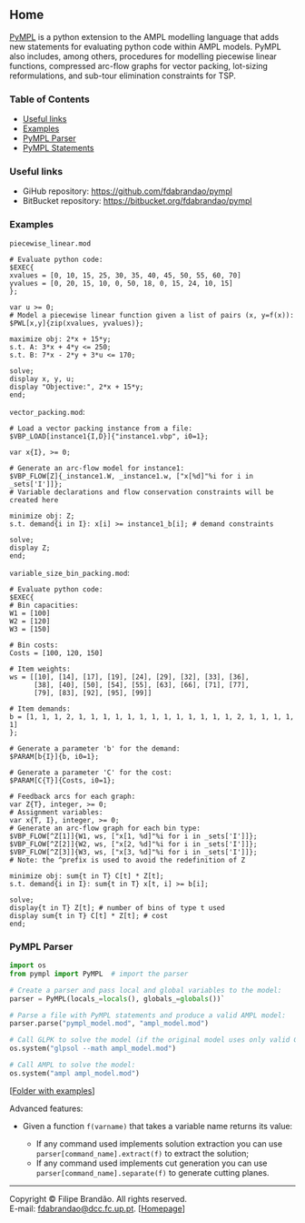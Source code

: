 ## Home

[PyMPL](https://github.com/fdabrandao/pympl) is a python extension to the AMPL modelling language that adds new statements for evaluating python code within AMPL models. PyMPL also includes, among others, procedures for modelling piecewise linear functions, compressed arc-flow graphs for vector packing, lot-sizing reformulations, and sub-tour elimination constraints for TSP.

### Table of Contents

  * [Useful links](#useful-links)
  * [Examples](#examples)
  * [PyMPL Parser](#pympl-parser)
  * [PyMPL Statements](STMTS)

### Useful links

* GiHub repository: <https://github.com/fdabrandao/pympl>
* BitBucket repository: <https://bitbucket.org/fdabrandao/pympl>

### Examples

``piecewise_linear.mod``

```ampl
# Evaluate python code:
$EXEC{
xvalues = [0, 10, 15, 25, 30, 35, 40, 45, 50, 55, 60, 70]
yvalues = [0, 20, 15, 10, 0, 50, 18, 0, 15, 24, 10, 15]
};

var u >= 0;
# Model a piecewise linear function given a list of pairs (x, y=f(x)):
$PWL[x,y]{zip(xvalues, yvalues)};

maximize obj: 2*x + 15*y;
s.t. A: 3*x + 4*y <= 250;
s.t. B: 7*x - 2*y + 3*u <= 170;

solve;
display x, y, u;
display "Objective:", 2*x + 15*y;
end;
```

``vector_packing.mod``:

```ampl
# Load a vector packing instance from a file:
$VBP_LOAD[instance1{I,D}]{"instance1.vbp", i0=1};

var x{I}, >= 0;

# Generate an arc-flow model for instance1:
$VBP_FLOW[Z]{_instance1.W, _instance1.w, ["x[%d]"%i for i in _sets['I']]};
# Variable declarations and flow conservation constraints will be created here

minimize obj: Z;
s.t. demand{i in I}: x[i] >= instance1_b[i]; # demand constraints

solve;
display Z;
end;
```

``variable_size_bin_packing.mod``:

```ampl
# Evaluate python code:
$EXEC{
# Bin capacities:
W1 = [100]
W2 = [120]
W3 = [150]

# Bin costs:
Costs = [100, 120, 150]

# Item weights:
ws = [[10], [14], [17], [19], [24], [29], [32], [33], [36],
      [38], [40], [50], [54], [55], [63], [66], [71], [77],
      [79], [83], [92], [95], [99]]

# Item demands:
b = [1, 1, 1, 2, 1, 1, 1, 1, 1, 1, 1, 1, 1, 1, 1, 1, 1, 2, 1, 1, 1, 1, 1]
};

# Generate a parameter 'b' for the demand:
$PARAM[b{I}]{b, i0=1};

# Generate a parameter 'C' for the cost:
$PARAM[C{T}]{Costs, i0=1};

# Feedback arcs for each graph:
var Z{T}, integer, >= 0;
# Assignment variables:
var x{T, I}, integer, >= 0;
# Generate an arc-flow graph for each bin type:
$VBP_FLOW[^Z[1]]{W1, ws, ["x[1, %d]"%i for i in _sets['I']]};
$VBP_FLOW[^Z[2]]{W2, ws, ["x[2, %d]"%i for i in _sets['I']]};
$VBP_FLOW[^Z[3]]{W3, ws, ["x[3, %d]"%i for i in _sets['I']]};
# Note: the ^prefix is used to avoid the redefinition of Z

minimize obj: sum{t in T} C[t] * Z[t];
s.t. demand{i in I}: sum{t in T} x[t, i] >= b[i];

solve;
display{t in T} Z[t]; # number of bins of type t used
display sum{t in T} C[t] * Z[t]; # cost
end;
```

### PyMPL Parser

```python
import os
from pympl import PyMPL  # import the parser

# Create a parser and pass local and global variables to the model:
parser = PyMPL(locals_=locals(), globals_=globals())`

# Parse a file with PyMPL statements and produce a valid AMPL model:
parser.parse("pympl_model.mod", "ampl_model.mod")

# Call GLPK to solve the model (if the original model uses only valid GMPL statements):
os.system("glpsol --math ampl_model.mod")

# Call AMPL to solve the model:
os.system("ampl ampl_model.mod")
```

[[Folder with examples](https://github.com/fdabrandao/pympl/tree/master/examples)]

Advanced features:

* Given a function `f(varname)` that takes a variable name returns its value:

  * If any command used implements solution extraction you can use `parser[command_name].extract(f)` to extract the solution;
  * If any command used implements cut generation you can use `parser[command_name].separate(f)` to generate cutting planes.

***
Copyright © Filipe Brandão. All rights reserved.  
E-mail: <fdabrandao@dcc.fc.up.pt>. [[Homepage](http://www.dcc.fc.up.pt/~fdabrandao/)]
